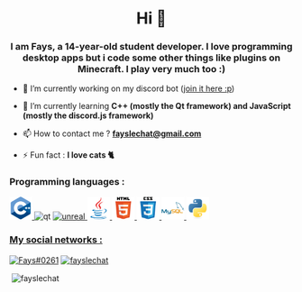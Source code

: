 <h1 align="center">Hi 👋</h1>
<h3 align="center">I am Fays, a 14-year-old student developer. I love programming desktop apps but i code some other things like plugins on Minecraft. I play very much too :)</h3>

- 🔭 I’m currently working on my discord bot ([join it here :p](https://discord.gg/5UK3AsyX2A))

- 🌱 I’m currently learning **C++ (mostly the Qt framework) and JavaScript (mostly the discord.js framework)**

- 📫 How to contact me ? **fayslechat@gmail.com**

- ⚡ Fun fact : **I love cats 🐈**

<h3 align="left">Programming languages :</h3>
<p align="left"> <a href="https://www.w3schools.com/cpp/" target="_blank"> <img src="https://raw.githubusercontent.com/devicons/devicon/master/icons/cplusplus/cplusplus-original.svg" alt="cplusplus" width="40" height="40"/> </a> <img src="https://upload.wikimedia.org/wikipedia/commons/0/0b/Qt_logo_2016.svg" alt="qt" width="40" height="40"/> </a> <a href="https://unrealengine.com/" target="_blank"> <img src="https://raw.githubusercontent.com/kenangundogan/fontisto/036b7eca71aab1bef8e6a0518f7329f13ed62f6b/icons/svg/brand/unreal-engine.svg" alt="unreal" width="40" height="40"/> </a> <a href="https://www.java.com" target="_blank"> <img src="https://raw.githubusercontent.com/devicons/devicon/master/icons/java/java-original.svg" alt="java" width="40" height="40"/> </a> <a href="https://www.w3.org/html/" target="_blank"> <img src="https://raw.githubusercontent.com/devicons/devicon/master/icons/html5/html5-original-wordmark.svg" alt="html5" width="40" height="40"/> </a> <a href="https://www.w3schools.com/css/" target="_blank"> <img src="https://raw.githubusercontent.com/devicons/devicon/master/icons/css3/css3-original-wordmark.svg" alt="css3" width="40" height="40"/> </a> <a href="https://www.mysql.com/" target="_blank"> <img src="https://raw.githubusercontent.com/devicons/devicon/master/icons/mysql/mysql-original-wordmark.svg" alt="mysql" width="40" height="40"/> </a> <a href="https://www.python.org" target="_blank"> <img src="https://raw.githubusercontent.com/devicons/devicon/master/icons/python/python-original.svg" alt="python" width="40" height="40"/> </a> <a href="https://www.qt.io/" target="_blank"> </p>

<h3 align="left">My social networks :</h3>
<p align="left">
<a href="https://discord.gg/Fays#0261" target="blank"><img align="center" src="https://cdn.jsdelivr.net/npm/simple-icons@3.0.1/icons/discord.svg" alt="Fays#0261" height="30" width="40" /></a>
<a href="https://twitter.com/fayslechat" target="blank"><img align="center" src="https://cdn.jsdelivr.net/npm/simple-icons@3.0.1/icons/twitter.svg" alt="fayslechat" height="30" width="40" /></a>
</p>

<p>&nbsp;<img align="center" src="https://github-readme-stats.vercel.app/api?username=fayslechat&show_icons=true&locale=en" alt="fayslechat" /></p>
